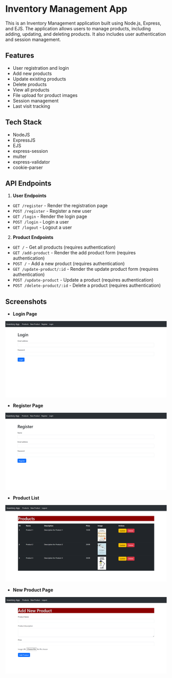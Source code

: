 # Inventory Management App

This is an Inventory Management application built using Node.js, Express, and EJS. The application allows users to manage products, including adding, updating, and deleting products. It also includes user authentication and session management.

## Features

- User registration and login
- Add new products
- Update existing products
- Delete products
- View all products
- File upload for product images
- Session management
- Last visit tracking

## Tech Stack

- NodeJS
- ExpressJS
- EJS
- express-session
- multer
- express-validator
- cookie-parser

## API Endpoints

1. **User Endpoints**
- `GET /register` - Render the registration page
- `POST /register` - Register a new user
- `GET /login` - Render the login page
- `POST /login` - Login a user
- `GET /logout` - Logout a user

2. **Product Endpoints**
- `GET /` - Get all products (requires authentication)
- `GET /add-product` - Render the add product form (requires authentication)
- `POST /` - Add a new product (requires authentication)
- `GET /update-product/:id` - Render the update product form (requires authentication)
- `POST /update-product` - Update a product (requires authentication)
- `POST /delete-product/:id` - Delete a product (requires authentication)

## Screenshots

- **Login Page**

![Login Page](public/images/login.png)

- **Register Page**

![Register Page](public/images/register.png)

- **Product List**

![Product List](public/images/products.png)

- **New Product Page**

![New Product Page](public/images/new-product.png)
